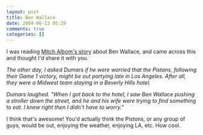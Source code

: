 ```yaml
---
layout: post
title: Ben Wallace
date: 2004-06-13 05:29
comments: true
categories: []
---
```

I was reading <a href="http://www.freep.com/sports/albom/mitch12_20040612.htm">Mitch Albom's story</a> about Ben Wallace, and came across this and thought I'd share it with you.

<em>The other day, I asked Dumars if he were worried that the Pistons, following their Game 1 victory, might be out partying late in Los Angeles. After all, they were a Midwest team staying in a Beverly Hills hotel.

Dumars laughed. "When I got back to the hotel, I saw Ben Wallace pushing a stroller down the street, and he and his wife were trying to find something to eat. I knew right then I didn't have to worry."</em>

I think that's awesome! You'd actually think the Pistons, or any group of guys, would be out, enjoying the weather, enjoying LA, etc. How cool.
